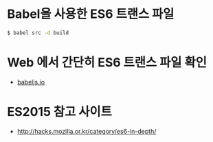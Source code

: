 # Babel을 사용한 ES6 트랜스 파일

```bash
$ babel src -d build
```

# Web 에서 간단히 ES6 트랜스 파일 확인
* [babeljs.io](https://babeljs.io/repl/)

# ES2015 참고 사이트
* http://hacks.mozilla.or.kr/category/es6-in-depth/